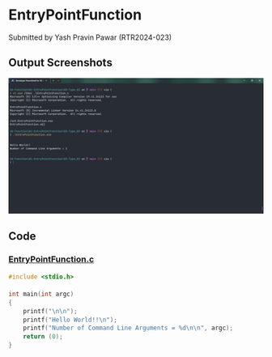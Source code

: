 # EntryPointFunction

Submitted by Yash Pravin Pawar (RTR2024-023)

## Output Screenshots
![output.png](./02-Screenshots/output.png)

## Code
### [EntryPointFunction.c](./01-Code/EntryPointFunction.c)
```c
#include <stdio.h>

int main(int argc)
{
    printf("\n\n");
    printf("Hello World!!\n");
    printf("Number of Command Line Arguments = %d\n\n", argc);
    return (0);
}

```
